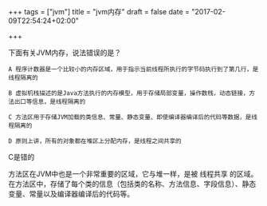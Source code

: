 +++
tags = ["jvm"]
title = "jvm内存"
draft = false
date = "2017-02-09T22:54:24+02:00"

+++




下面有关JVM内存，说法错误的是？


	A 程序计数器是一个比较小的内存区域，用于指示当前线程所执行的字节码执行到了第几行，是线程隔离的 
	
	B 虚拟机栈描述的是Java方法执行的内存模型，用于存储局部变量，操作数栈，动态链接，方法出口等信息，是线程隔离的
	
	C 方法区用于存储JVM加载的类信息、常量、静态变量、即使编译器编译后的代码等数据，是线程隔离的
	
	D 原则上讲，所有的对象都在堆区上分配内存，是线程之间共享的




C是错的

方法区在JVM中也是一个非常重要的区域，它与堆一样，是被 线程共享 的区域。 在方法区中，存储了每个类的信息（包括类的名称、方法信息、字段信息）、静态变量、常量以及编译器编译后的代码等。


